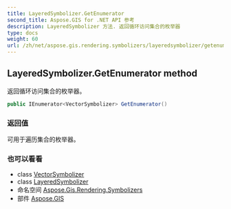 ```yaml
---
title: LayeredSymbolizer.GetEnumerator
second_title: Aspose.GIS for .NET API 参考
description: LayeredSymbolizer 方法. 返回循环访问集合的枚举器
type: docs
weight: 60
url: /zh/net/aspose.gis.rendering.symbolizers/layeredsymbolizer/getenumerator/
---
```

## LayeredSymbolizer.GetEnumerator method

返回循环访问集合的枚举器。

```csharp
public IEnumerator<VectorSymbolizer> GetEnumerator()
```

### 返回值

可用于遍历集合的枚举器。

### 也可以看看

* class [VectorSymbolizer](../../vectorsymbolizer/)
* class [LayeredSymbolizer](../)
* 命名空间 [Aspose.Gis.Rendering.Symbolizers](../../layeredsymbolizer/)
* 部件 [Aspose.GIS](../../../)


